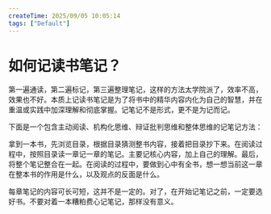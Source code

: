 ```yaml
---
createTime: 2025/09/05 10:05:14
tags: ["Default"]
---
```


# 如何记读书笔记？

第一遍通读，第二遍标记，第三遍整理笔记，这样的方法太学院派了，效率不高，效果也不好。本质上记读书笔记是为了将书中的精华内容内化为自己的智慧，并在重温或实践中加深理解和彻底掌握。记笔记不是形式，更不是为记而记。

下面是一个包含主动阅读、机构化思维、辩证批判思维和整体思维的记笔记方法：

拿到一本书，先浏览目录，根据目录猜测整书内容，接着把目录抄下来。在阅读过程中，按照目录读一章记一章的笔记。主要记核心内容，加上自己的理解。最后，将整个笔记整合在一起。在阅读的过程中，要做到心中有全书，想一想当前这一章在整本书的作用是什么，以及观点的反面是什么。

每章笔记的内容可长可短，这并不是一定的。对了，在开始记笔记之前，一定要选好书。不要对着一本糟粕费心记笔记，那样没有意义。
